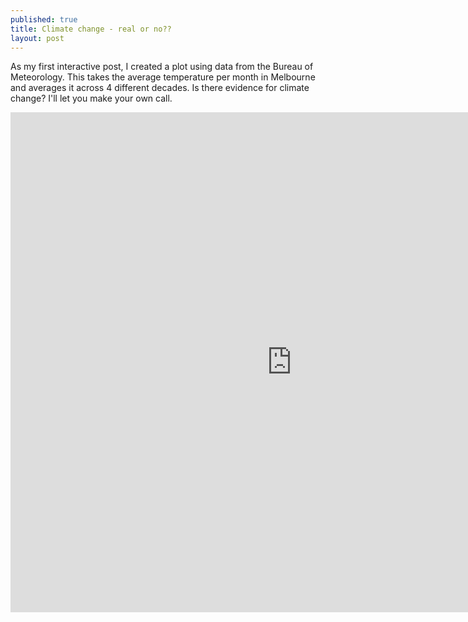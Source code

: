 ```yaml
---
published: true
title: Climate change - real or no??
layout: post
---
```

As my first interactive post, I created a plot using data from the Bureau of Meteorology. This takes the average temperature per month in Melbourne and averages it across 4 different decades. Is there evidence for climate change? I'll let you make your own call. 

<iframe width="900" height="800" frameborder="0" scrolling="no" src="https://plot.ly/~pkern001/1.embed"></iframe>